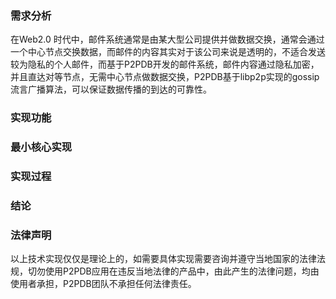 ### 需求分析
在Web2.0 时代中，邮件系统通常是由某大型公司提供并做数据交换，通常会通过一个中心节点交换数据，而邮件的内容其实对于该公司来说是透明的，不适合发送较为隐私的个人邮件，而基于P2PDB开发的邮件系统，邮件内容通过隐私加密，并且直达对等节点，无需中心节点做数据交换，P2PDB基于libp2p实现的gossip 流言广播算法，可以保证数据传播的到达的可靠性。

### 实现功能


### 最小核心实现



### 实现过程



### 结论

### 法律声明
以上技术实现仅仅是理论上的，如需要具体实现需要咨询并遵守当地国家的法律法规，切勿使用P2PDB应用在违反当地法律的产品中，由此产生的法律问题，均由使用者承担，P2PDB团队不承担任何法律责任。
